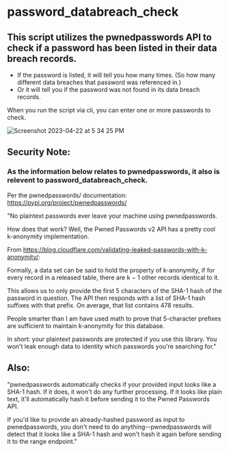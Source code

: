 # password_databreach_check

## This script utilizes the pwnedpasswords API to check if a password has been listed in their data breach records.
- If the password is listed, it will tell you how many times. (So how many different data breaches that password was referenced in.)
- Or it will tell you if the password was not found in its data breach records.

When you run the script via cli, you can enter one or more passwords to check.

![Screenshot 2023-04-22 at 5 34 25 PM](https://user-images.githubusercontent.com/367461/233810494-bf2c9e3e-47cc-4980-b072-1e009b18dd65.png)

## Security Note: 
### As the information below relates to pwnedpasswords, it also is relevent to password_databreach_check.
Per the pwnedpasswords/ documentation: https://pypi.org/project/pwnedpasswords/

"No plaintext passwords ever leave your machine using pwnedpasswords.

How does that work? Well, the Pwned Passwords v2 API has a pretty cool k-anonymity implementation.

From https://blog.cloudflare.com/validating-leaked-passwords-with-k-anonymity/:

Formally, a data set can be said to hold the property of k-anonymity, if for every record in a released table, there are k − 1 other records identical to it.

This allows us to only provide the first 5 characters of the SHA-1 hash of the password in question. The API then responds with a list of SHA-1 hash suffixes with that prefix. On average, that list contains 478 results.

People smarter than I am have used math to prove that 5-character prefixes are sufficient to maintain k-anonymity for this database.

In short: your plaintext passwords are protected if you use this library. You won't leak enough data to identity which passwords you're searching for."

## Also:
"pwnedpasswords automatically checks if your provided input looks like a SHA-1 hash. If it does, it won't do any further processing. If it looks like plain text, it'll automatically hash it before sending it to the Pwned Passwords API.

If you'd like to provide an already-hashed password as input to pwnedpasswords, you don't need to do anything--pwnedpasswords will detect that it looks like a SHA-1 hash and won't hash it again before sending it to the range endpoint."
